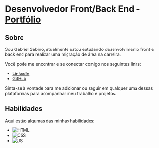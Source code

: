 # Desenvolvedor Front/Back End - **[Portfólio](https://portfolio-chi-two-21.vercel.app/)** 

## Sobre

Sou Gabriel Sabino, atualmente estou estudando desenvolvimento front e back end para realizar uma migração de área na carreira.

Você pode me encontrar e se conectar comigo nos seguintes links:

- [LinkedIn](https://www.linkedin.com/in/sabinogabriel/)
- [GitHub](https://github.com/Merantyk)

Sinta-se à vontade para me adicionar ou seguir em qualquer uma dessas plataformas para acompanhar meu trabalho e projetos.

## Habilidades

Aqui estão algumas das minhas habilidades:

- ![HTML](https://img.shields.io/badge/HTML-red)
- ![CSS](https://img.shields.io/badge/CSS-blue)
- ![JS](https://img.shields.io/badge/JavaScript-yellow)
